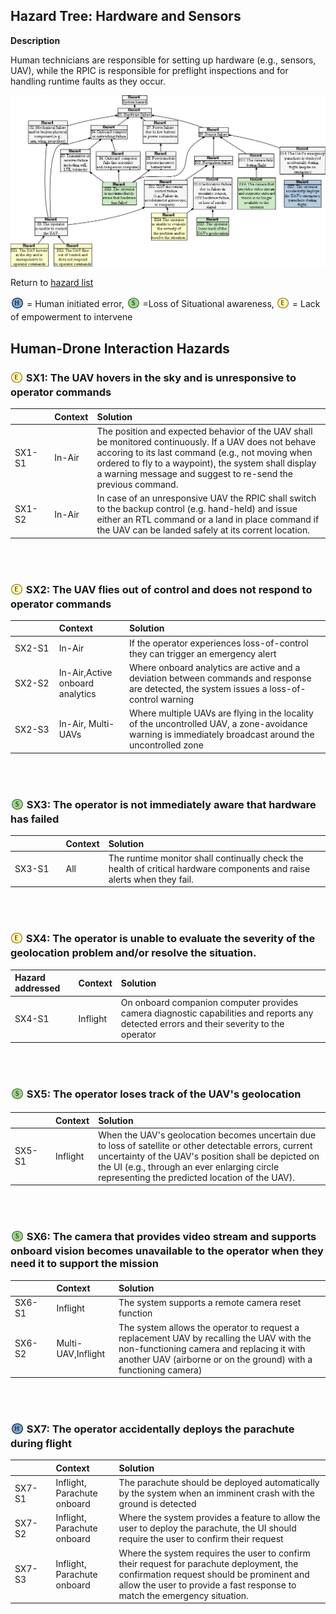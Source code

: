 ## Hazard Tree: Hardware and Sensors

**Description**

Human technicians are responsible for setting up hardware (e.g., sensors, UAV), while the RPIC is responsible 
for preflight inspections and for handling runtime faults as they occur. 

[![](figures/sensors.png)](#)


Return to [hazard list](../README.md)<br>



 <sub>[![](icons/h-icon.PNG)](#)</sub> = Human initiated error,  <sub>[![](icons/s-icon.PNG)](#)</sub> =Loss of Situational awareness,  <sub>[![](icons/e-icon.PNG)](#)</sub> = Lack of empowerment to intervene
 
 ## Human-Drone Interaction Hazards 

###  <sub>[![](icons/e-icon.PNG)](#)</sub> SX1: The UAV hovers in the sky and is unresponsive to operator commands
| <img width=120/>| Context | Solution |
|:--|:--|:--|
|SX1-S1|In-Air|The position and expected behavior of the UAV shall be monitored continuously. If a UAV does not behave accoring to its last command (e.g., not moving when ordered to fly to a waypoint), the system shall display a warning message and suggest to re-send the previous command.|
|SX1-S2|In-Air|In case of an unresponsive UAV the RPIC shall switch to the backup control (e.g. hand-held) and issue either an RTL command or a land in place command if the UAV can be landed safely at its corrent location. |

<br><br>

###  <sub>[![](icons/e-icon.PNG)](#)</sub> SX2: The UAV flies out of control and does not respond to operator commands
|  <img width=120/> | Context | Solution |
|:--|:--|:--|
|SX2-S1|In-Air|If the operator experiences loss-of-control they can trigger an emergency alert|
|SX2-S2|In-Air,Active onboard analytics|Where onboard analytics are active and a deviation between commands and response are detected, the system issues a loss-of-control warning|
|SX2-S3|In-Air, Multi-UAVs|Where multiple UAVs are flying in the locality of the uncontrolled UAV, a zone-avoidance warning is immediately broadcast around the uncontrolled zone|

<br><br>

###   <sub>[![](icons/s-icon.PNG)](#)</sub> SX3: The operator is not immediately aware that hardware has failed
|  <img width=120/> | Context | Solution |
|:--|:--|:--|
|SX3-S1|All|The runtime monitor shall continually check the health of critical hardware components and raise alerts when they fail.|

<br><br>

###  <sub>[![](icons/e-icon.PNG)](#)</sub> SX4: The operator is unable to evaluate the severity of the geolocation problem and/or resolve the situation.
| Hazard addressed | Context | Solution |
|:--|:--|:--|
|SX4-S1|Inflight|On onboard companion computer provides camera diagnostic capabilities and reports any detected errors and their severity to the operator|

<br><br>

###  <sub>[![](icons/s-icon.PNG)](#)</sub> SX5: The operator loses track of the UAV's geolocation
|  <img width=120/> | Context | Solution |
|:--|:--|:--|
|SX5-S1|Inflight|When the UAV's geolocation becomes uncertain due to loss of satellite or other detectable errors, current uncertainty of the UAV's position shall be depicted on the UI (e.g., through an ever enlarging circle representing the predicted location of the UAV).|

<br><br>

###  <sub>[![](icons/s-icon.PNG)](#)</sub> SX6: The camera that provides video stream and supports onboard vision becomes unavailable to the operator when they need it to support the mission
|  <img width=120/> | Context | Solution |
|:--|:--|:--|
|SX6-S1|Inflight|The system supports a remote camera reset function|
|SX6-S2|Multi-UAV,Inflight|The system allows the operator to request a replacement UAV by recalling the UAV with the non-functioning camera and replacing it with another UAV (airborne or on the ground) with a functioning camera)|

<br><br>

###  <sub>[![](icons/h-icon.PNG)](#)</sub> SX7: The operator accidentally deploys the parachute during flight
|  <img width=120/> | Context | Solution |
|:--|:--|:--|
|SX7-S1|Inflight, Parachute onboard|The parachute should be deployed automatically by the system when an imminent crash with the ground is detected|
|SX7-S2|Inflight, Parachute onboard|Where the system provides a feature to allow the user to deploy the parachute, the UI should require the user to confirm their request|
|SX7-S3|Inflight, Parachute onboard|Where the system requires the user to confirm their request for parachute deployment, the confirmation request should be prominent and allow the user to provide a fast response to match the emergency situation.|



